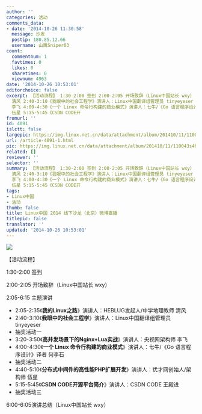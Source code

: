 ```yaml
---
author: ''
categories: 活动
comments_data:
- date: '2014-10-26 11:30:58'
  message: 沙发
  postip: 180.85.12.66
  username: 山鹰Sniper03
count:
  commentnum: 1
  favtimes: 0
  likes: 0
  sharetimes: 0
  viewnum: 4963
date: '2014-10-26 10:53:01'
editorchoice: false
excerpt: 【活动流程】 1:30-2:00 签到 2:00-2:05 开场致辞（Linux中国站长 wxy） 2:05-6:15 主题演讲  2:05-2:35《我的Linux之路》演讲人：HEBLUG发起人/中学地理教师
  清风 2:40-3:10《我眼中的社会工程学》演讲人：Linux中国翻译组管理员 tinyeyeser 抽奖活动一 3:20-3:50《高并发场景下的Nginx+Lua实战》演讲人：央视网架构师
  李飞 4:00-4:30《一个 Linux 命令行构建的商业模式》演讲人：七牛/《Go 语言程序设计》译者 何李石 抽奖活动二 4:40-5:10《分布式中间件的高性能PHP扩展开发》演讲人：优才网创始人/架构师
  伍星 5:15-5:45《CSDN CODE开
fromurl: ''
id: 4091
islctt: false
largepic: https://img.linux.net.cn/data/attachment/album/201410/11/110043s4hq7toii7oa7rtw.jpg
url: /article-4091-1.html
pic: https://img.linux.net.cn/data/attachment/album/201410/11/110043s4hq7toii7oa7rtw.jpg.thumb.jpg
related: []
reviewer: ''
selector: ''
summary: 【活动流程】 1:30-2:00 签到 2:00-2:05 开场致辞（Linux中国站长 wxy） 2:05-6:15 主题演讲  2:05-2:35《我的Linux之路》演讲人：HEBLUG发起人/中学地理教师
  清风 2:40-3:10《我眼中的社会工程学》演讲人：Linux中国翻译组管理员 tinyeyeser 抽奖活动一 3:20-3:50《高并发场景下的Nginx+Lua实战》演讲人：央视网架构师
  李飞 4:00-4:30《一个 Linux 命令行构建的商业模式》演讲人：七牛/《Go 语言程序设计》译者 何李石 抽奖活动二 4:40-5:10《分布式中间件的高性能PHP扩展开发》演讲人：优才网创始人/架构师
  伍星 5:15-5:45《CSDN CODE开
tags:
- Linux中国
- 活动
thumb: false
title: Linux中国 2014 线下沙龙（北京）微博直播
titlepic: false
translator: ''
updated: '2014-10-26 10:53:01'
---
```


![](/data/attachment/album/201410/11/110043s4hq7toii7oa7rtw.jpg)


 



【活动流程】


1:30-2:00 签到


2:00-2:05 开场致辞（Linux中国站长 wxy）


2:05-6:15 主题演讲


* 2:05-2:35《**我的Linux之路**》演讲人：HEBLUG发起人/中学地理教师 清风
* 2:40-3:10《**我眼中的社会工程学**》演讲人：Linux中国翻译组管理员 tinyeyeser
* 抽奖活动一
* 3:20-3:50《**高并发场景下的Nginx+Lua实战**》演讲人：央视网架构师 李飞
* 4:00-4:30《**一个 Linux 命令行构建的商业模式**》演讲人：七牛/《Go 语言程序设计》译者 何李石
* 抽奖活动二
* 4:40-5:10《**分布式中间件的高性能PHP扩展开发**》演讲人：优才网创始人/架构师 伍星
* 5:15-5:45《**CSDN CODE开源平台简介**》演讲人：CSDN CODE 王殿进
* 抽奖活动三


6:00-6:05演讲总结（Linux中国站长 wxy）